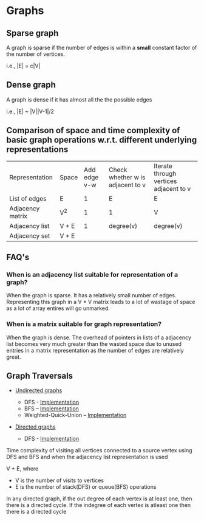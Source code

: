 # Graphs

## Sparse graph

A graph is sparse if the number of edges is within a **small** constant
factor of the number of vertices.

i.e., \|E\| = c\|V\|

## Dense graph

A graph is dense if it has almost all the the possible edges

i.e., \|E\| ~ \|V\|\|V-1\|/2

## Comparison of space and time complexity of basic graph operations w.r.t. different underlying representations

|                  |               |              |                                  |                                        |
|------------------|---------------|--------------|----------------------------------|----------------------------------------|
| Representation   | Space         | Add edge v-w | Check whether w is adjacent to v | Iterate through vertices adjacent to v |
| List of edges    | E             | 1            | E                                | E                                      |
| Adjacency matrix | V<sup>2</sup> | 1            | 1                                | V                                      |
| Adjacency list   | V + E         | 1            | degree(v)                        | degree(v)                              |
| Adjacency set    | V + E         |              |                                  |                                        |

## FAQ's
### When is an adjacency list suitable for representation of a graph?

When the graph is sparse. It has a relatively small number of edges.
Representing this graph in a V \* V matrix leads to a lot of wastage of
space as a lot of array entires will go unmarked.

### When is a matrix suitable for graph representation?

When the graph is dense. The overhead of pointers in lists of a
adjacency list becomes very much greater than the wasted space due to
unused entries in a matrix representation as the number of edges are
relatively great.

## Graph Traversals

- [Und](Undirected%20Graphs.md)[irected
  graphs](Undirected%20Graphs.md)

  - DFS -
    [Implementation](src/ds/graphs/DFS.java)
  - BFS –
    [Implementation](Algorithms,%204th%20Edition%20-%20Sedgewick,%20Wayne/Exercises/Graphs/src/BFS.java)
  - Weighted-Quick-Union –
    [Implementation](Algorithms,%204th%20Edition%20-%20Sedgewick,%20Wayne/Exercises/Graphs/src/SearchWQU.java)

- [Directed graphs](Directed%20Graphs.md)

  - DFS -
    [Implementation](Algorithms,%204th%20Edition%20-%20Sedgewick,%20Wayne/Exercises/Graphs/src/DirectedDFS.java)

Time complexity of visiting all vertices connected to a source vertex
using DFS and BFS and when the adjacency list representation is used

V + E, where

- V is the number of visits to vertices
- E is the number of stack(DFS) or queue(BFS) operations

In any directed graph, if the out degree of each vertex is at least one,
then there is a directed cycle. If the indegree of each vertex is
atleast one then there is a directed cycle
